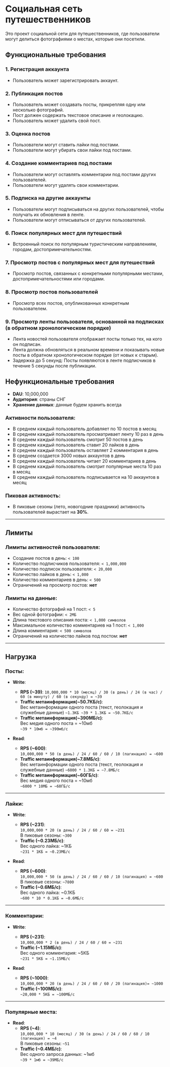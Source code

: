 # Социальная сеть путешественников

Это проект социальной сети для путешественников, где пользователи могут делиться фотографиями о местах, которые они посетили.

## Функциональные требования

### 1. Регистрация аккаунта
- Пользователь может зарегистрировать аккаунт.

### 2. Публикация постов
- Пользователь может создавать посты, прикрепляя одну или несколько фотографий.
- Пост должен содержать текстовое описание и геолокацию.
- Пользователь может удалить свой пост.

### 3. Оценка постов
- Пользователи могут ставить лайки под постами.
- Пользователи могут убирать свои лайки под постами.

### 4. Создание комментариев под постами
- Пользователи могут оставлять комментарии под постами других пользователей.
- Пользователи могут удалять свои комментарии.

### 5. Подписка на другие аккаунты
- Пользователи могут подписываться на других пользователей, чтобы получать их обновления в ленте.
- Пользователи могут отписываться от других пользователей.

### 6. Поиск популярных мест для путешествий
- Встроенный поиск по популярным туристическим направлениям, городам, достопримечательностям.

### 7. Просмотр постов с популярных мест для путешествий
- Просмотр постов, связанных с конкретными популярными местами, достопримечательностями или городами.

### 8. Просмотр постов пользователей
- Просмотр всех постов, опубликованных конкретным пользователем.

### 9. Просмотр ленты пользователя, основанной на подписках (в обратном хронологическом порядке)
- Лента новостей пользователя отображает посты только тех, на кого он подписан.
- Лента должна обновляться в реальном времени и показывать новые посты в обратном хронологическом порядке (от новых к старым).
- Задержка до 5 секунд: Посты появляются в ленте подписчиков в течение 5 секунды после публикации.

## Нефункциональные требования

- **DAU**: 10,000,000
- **Аудитория**: страны СНГ
- **Хранение данных**: данные будем хранить всегда

### Активности пользователя:
- В среднем каждый пользователь добавляет по 10 постов в месяц
- В среднем каждый пользователь просматривает ленту 10 раз в день
- В среднем каждый пользователь смотрит 50 постов в день
- В среднем каждый пользователь ставит 20 лайков в день
- В среднем каждый пользователь оставляет 2 комментария в день
- В среднем создается 3000 новых аккаунтов в день
- В среднем каждый пользователь читает 20 комментариев в день
- В среднем каждый пользователь смотрит популярные места 10 раз в месяц
- В среднем каждый пользователь подписывается на 10 аккаунтов в месяц

### Пиковая активность:
- В пиковые сезоны (лето, новогодние праздники) активность пользователей вырастает на **30%**.

---

## Лимиты

### Лимиты активностей пользователя:
- Создание постов в день: `< 100`
- Количество подписчиков пользователя: `< 1,000,000`
- Количество подписок пользователя: `< 20,000`
- Количество лайков в день: `< 1,000`
- Количество комментариев в день: `< 500`
- Ограничений на просмотр постов: **нет**

### Лимиты на данные:
- Количество фотографий на 1 пост: `< 5`
- Вес одной фотографии: `< 2МБ`
- Длина текстового описания поста: `< 1,000 символов`
- Максимальное количество комментариев на 1 пост: `< 1,000`
- Длина комментария: `< 500 символов`
- Ограничений на количество лайков под постом: **нет**

---

## Нагрузка

### Посты:
- **Write**:
  - **RPS (~39)**:
    `10,000,000 * 10 (месяц) / 30 (в день) / 24 (в час) / 60 (в минуту) / 60 (в секунду) = ~39`  
  - **Traffic метаинформация(~50.7КБ/с)**:  
    Вес метаинформации одного поста (текст, геолокация и служебные данные)
    `~1.3КБ ~39 * 1.3КБ = ~50.7КБ/с`
  - **Traffic метаинформация(~390МБ/с)**:  
    Вес медия одного поста = ~10мб  
    `~39 * 10мб = ~390мб/с`

- **Read**:
  - **RPS (~600)**:  
    `10,000,000 * 50 (в день) / 24 / 60 / 60 / 10 (пагинация) = ~600`  
  - **Traffic метаинформация(~7.8МБ/с)**:  
    Вес метаинформации одного поста (текст, геолокация и служебные данные)
    `~6000 * 1.3КБ = ~7.8МБ/с`
  - **Traffic метаинформация(~60ГБ/с)**:  
    Вес медия одного поста = ~10мб  
    `~6000 * 10МБ = ~60ГБ/с`

---

### Лайки:
- **Write**:
  - **RPS (~231)**:  
    `10,000,000 * 20 (в день) / 24 / 60 / 60 = ~231`  
    В пиковые сезоны: `~300`
  - **Traffic (~0.23МБ/с)**:  
    Вес одного лайка: ~1КБ  
    `~231 * 1КБ = ~0.23МБ/с`  

- **Read**:
  - **RPS (~600)**:  
    `10,000,000 * 50 (в день) / 24 / 60 / 60 / 10 (пагинация) = ~600`  
    В пиковые сезоны: `~7800`
  - **Traffic (~0.6МБ/с)**:  
    Вес одного лайка: ~0.1КБ  
    `~600 * 10 * 0.1КБ = ~0.6МБ/с`  

---

### Комментарии:
- **Write**:
  - **RPS (~231)**:  
    `10,000,000 * 2 (в день) / 24 / 60 / 60 = ~231`  
  - **Traffic (~1.15МБ/с)**:  
    Вес одного комментария: ~5КБ  
    `~231 * 5КБ = ~1.15МБ/с`  

- **Read**:
  - **RPS (~1000)**:  
    `10,000,000 * 20 (в день) / 24 / 60 / 60 / 20 (пагинация)= ~1000`  
  - **Traffic (~100МБ/с)**:  
    `~20,000 * 5КБ = ~100МБ/с`  

---

### Популярные места:
- **Read**:
  - **RPS (~4)**:  
    `10,000,000 * 10 (месяц) / 30 (в день) / 24 / 60 / 60 / 10 (пагинация) = ~4`  
    В пиковые сезоны: `~51`
  - **Traffic (~0.4МБ/с)**:  
    Вес одного запроса данных: ~1мб  
    `~39 * 1мб = ~39МБ/с`  
